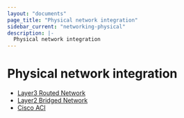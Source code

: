 ```yaml
---
layout: "documents"
page_title: "Physical network integration"
sidebar_current: "networking-physical"
description: |-
  Physical network integration
---
```


# Physical network integration

- [Layer3 Routed Network](/documents/networking/bgp.html)
- [Layer2 Bridged Network](/documents/networking/l2-vlan.html)
- [Cisco ACI](/documents/networking/aci_ug.html)
